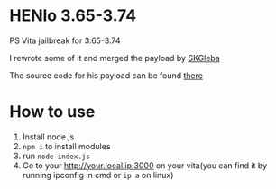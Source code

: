 # HENlo 3.65-3.74

PS Vita jailbreak for 3.65-3.74

I rewrote some of it and merged the payload by [SKGleba](https://github.com/SKGleba)

The source code for his payload can be found [there](https://github.com/SKGleba/henlo_jb/tree/main/payload)


# How to use
1. Install node.js
2. `npm i` to install modules
3. run `node index.js`
4. Go to your http://your.local.ip:3000 on your vita(you can find it by running ipconfig in cmd or `ip a` on linux)

